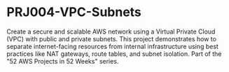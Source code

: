 # PRJ004-VPC-Subnets
Create a secure and scalable AWS network using a Virtual Private Cloud (VPC) with public and private subnets. This project demonstrates how to separate internet-facing resources from internal infrastructure using best practices like NAT gateways, route tables, and subnet isolation. Part of the "52 AWS Projects in 52 Weeks" series.
